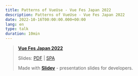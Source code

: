 ```yaml
---
title: Patterns of VueUse - Vue Fes Japan 2022
description: Patterns of VueUse - Vue Fes Japan 2022
date: 2022-10-16T00:00:00.000+00:00
lang: en
type: talk
duration: 10min
---
```


> [**Vue Fes Japan 2022**](https://vuefes.jp/2022/)
> 
> Slides: [PDF](https://antfu.me/talks/2022-10-16) | [SPA](https://talks.antfu.me/2022/patterns-vueuse/)
>
> Made with <Slidev class="inline"/>  [**Slidev**](https://github.com/slidevjs/slidev) - presentation slides for developers.



